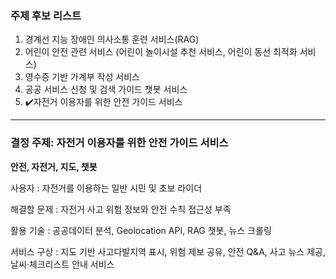 ### 주제 후보 리스트
1) 경계선 지능 장애인 의사소통 훈련 서비스(RAG)
2) 어린이 안전 관련 서비스 (어린이 놀이시설 추천 서비스, 어린이 동선 최적화 서비스)
3) 영수증 기반 가계부 작성 서비스
4) 공공 서비스 신청 및 검색 가이드 챗봇 서비스
5) ✔️자전거 이용자를 위한 안전 가이드 서비스
---
### 결정 주제: 자전거 이용자를 위한 안전 가이드 서비스

**안전, 자전거, 지도, 챗봇**

사용자 : 자전거를 이용하는 일반 시민 및 초보 라이더
  
해결할 문제 : 자전거 사고 위험 정보와 안전 수칙 접근성 부족

활용 기술 : 공공데이터 분석, Geolocation API, RAG 챗봇, 뉴스 크롤링
  
서비스 구상 : 지도 기반 사고다발지역 표시, 위험 제보 공유, 안전 Q&A, 사고 뉴스 제공, 날씨·체크리스트 안내 서비스
